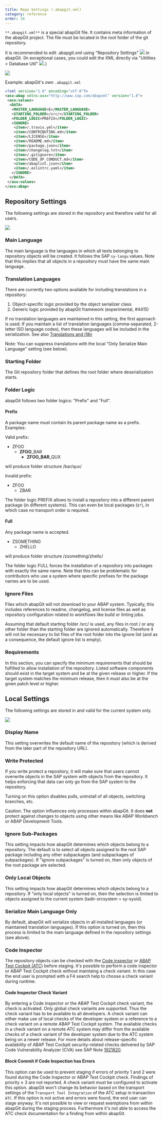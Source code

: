 ```yaml
---
title: Repo Settings (.abapgit.xml)
category: reference
order: 10
---
```


`**.abapgit.xml**` is a special abapGit file. It contains meta information of the abapGit project. The file must be located in the root folder of the git repository.

It is recommended to edit .abapgit.xml using "Repository Settings" ![](img/repo_settings.png) in abapGit. 
(In exceptional cases, you could edit the XML directly via "Utilities > Database Util" ![](img/utilities.png).)

![](img/repo_settings_menu.png)

Example: abapGit's own `.abapgit.xml`

```xml
<?xml version="1.0" encoding="utf-8"?>
<asx:abap xmlns:asx="http://www.sap.com/abapxml" version="1.0">
 <asx:values>
  <DATA>
   <MASTER_LANGUAGE>E</MASTER_LANGUAGE>
   <STARTING_FOLDER>/src/</STARTING_FOLDER>
   <FOLDER_LOGIC>PREFIX</FOLDER_LOGIC>
   <IGNORE>
    <item>/.travis.yml</item>
    <item>/CONTRIBUTING.md</item>
    <item>/LICENSE</item>
    <item>/README.md</item>
    <item>/package.json</item>
    <item>/changelog.txt</item>
    <item>/.gitignore</item>
    <item>/CODE_OF_CONDUCT.md</item>
    <item>/abaplint.json</item>
    <item>/.eslintrc.yaml</item>
   </IGNORE>
  </DATA>
 </asx:values>
</asx:abap>
```

## Repository Settings

The following settings are stored in the repository and therefore valid for all users.

![](img/repo_settings_abapgit_xml.png)

### Main Language

The main language is the languages in which all texts belonging to repository objects will be created. It follows the SAP `sy-langu` values. Note that this implies that all objects in a repository must have the same main language.

### Translation Languages

There are currently two options available for including translations in a repository: 

1. Object-specific logic provided by the object serializer class
2. Generic logic provided by abapGit framework (experimental, #4415) 

If no translation languages are maintained in this setting, the first approach is used. If you maintain a list of translation languages (comma-separated, 2-letter ISO language codes), then these languages will be included in the serialization. See also [Translations and i18n](./ref-translations.html)

Note: You can suppress translations with the local "Only Serialize Main Language" setting (see below).

### Starting Folder

The Git repository folder that defines the root folder where deserialization starts.

### Folder Logic

abapGit follows two folder logics: "Prefix" and "Full".

#### Prefix

A package name must contain its parent package name as a prefix. Examples:

Valid prefix:
* ZFOO
  * **ZFOO**_BAR
    * **ZFOO_BAR**_QUX

will produce folder structure /bar/qux/

Invalid prefix:
* ZFOO
  * ZBAR

The folder logic PREFIX allows to install a repository into a different parent package (in different systems). This can even be local packages (`$*`), in which case no transport order is required.

#### Full

Any package name is accepted.

* ZSOMETHING
  * ZHELLO

will produce folder structure /zsomething/zhello/

The folder logic FULL forces the installation of a repository into packages with exactly the same name. Note that this can be problematic for contributors who use a system where specific prefixes for the package names are to be used.

### Ignore Files

Files which abapGit will not download to your ABAP system. Typically, this includes references to readme, changelog, and license 
files as well as repository configuration related to workflows like build or linting jobs.

Assuming that default starting folder /src/ is used, any files in root / or any other folder than the starting folder are ignored automatically. Therefore it will not be necessary to list files of the root folder into the ignore list (and as a consequence, the default ignore list is empty).

### Requirements

In this section, you can specify the minimum requirements that should be fulfilled to allow installation of the repository. Listed software components should exist in the target system and be at the given release or higher. If the target system matches the minimum release, then it must also be at the given patch level or higher.

## Local Settings

The following settings are stored in and valid for the current system only. 

![](img/repo_settings_locals.png)

### Display Name

This setting overwrites the default name of the repository (which is derived from the later part of the repository URL).

### Write Protected

If you write protect a repository, it will make sure that users cannot overwrite objects in the SAP system with objects from the  repository. It helps enforcing that data can only go from the SAP system to the repository.

Turning on this option disables pulls, uninstall of all objects, switching branches, etc.

Caution: The option influences only processes within abapGit. It does **not** protect against changes to objects using other means like ABAP Workbench or ABAP Development Tools. 

### Ignore Sub-Packages

This setting impacts how abapGit determines which objects belong to a repository. The default is to select all objects assigned to the root SAP package including any other subpackages (and subpackages of subpackages). If "ignore subpackages" is turned on, then only objects of the root package are selected.

### Only Local Objects 

This setting impacts how abapGit determines which objects belong to a repository. If "only local objects" is turned on, then the selection is limited to objects assigned to the current system (tadir-srcsystem = sy-sysid).

### Serialize Main Language Only

By default, abapGit will serialize objects in all installed languages (or maintained translation languages). If this option is turned on, then this process is limited to the main language defined in the repository settings (see above). 

### Code Inspector

The repository objects can be checked with the [Code inspector](https://help.sap.com/viewer/ba879a6e2ea04d9bb94c7ccd7cdac446/7.5.18/en-US/49205531d0fc14cfe10000000a42189b.html) or [ABAP Test Cockpit (ATC)](https://help.sap.com/viewer/ba879a6e2ea04d9bb94c7ccd7cdac446/7.5.18/en-US/62c41ad841554516bb06fb3620540e47.html) before staging. It's possible to perform a code inspector or ABAP Test Cockpit check without maintaing a check variant. In this case the end user is prompted with a F4 search help to choose a check variant during runtime.

#### Code Inspector Check Variant

By entering a Code inspector or the ABAP Test Cockpit check variant, the check is activated. Only global check variants are supported. Thus the check variant has to be available to all developers. A check variant can either make use of local checks of the developer system or a reference to a check variant on a remote ABAP Test Cockpit system. The available checks in a check variant on a remote ATC system may differ from the available checks of a check variant of the developer system due to the ATC system being on a newer release. For more details about release-specific availability of ABAP Test Cockpit security-related checks delivered by SAP Code Vulnerability Analyzer (CVA) see SAP Note [1921820](https://launchpad.support.sap.com/#/notes/1921820).

#### Block Commit if Code Inspection has Errors

This option can be used to prevent staging if errors of priority 1 and 2 were found during the Code Inspector or ABAP Test Cockpit  check. Findings of priority &ge; 3 are not reported. A check variant must be configured to activate this option. abapGit won't change its behavior based on the transport settings of the `Transport Tool Integration` of the ATC setup in transaction `ATC`. If this option is not active and errors were found, the end user can stage anyway. It's not possible to view or request exemptions from within abapGit during the staging process. Furthermore it's not able to access the ATC check documentation for a finding from within abapGit.

